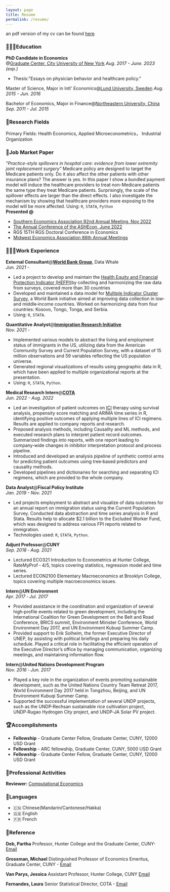 ```yaml
---
layout: page
title: Resume
permalink: /resume/
---
```

an pdf version of my cv can be found [here](/doc/cv/KeZeng_CV.pdf)
### 👩🏼‍🎓Education
**PhD Candidate in Economics** <br />
@[Graduate Center, City University of New York](https://www.gc.cuny.edu/) 
*Aug. 2017 - June. 2023 (exp.)*

* Thesis:"Essays on physician behavior and healthcare policy."  

Master of Science, Major in Intl' Economics@[Lund University, Sweden](https://www.lusem.lu.se/) 
*Aug. 2015 - Jun. 2016*  

Bachelor of Economics, Major in Finance@[Northeastern University, China](https://www.neu.edu.cn/) 
*Sep. 2011 - Jul. 2015*

### 🔬Research Fields
Primary Fields: Health Economics, Applied Microeconometrics， Industrial Organization 

### 📑Job Market Paper
*"Practice-style spillovers in hospital care: evidence from lower extremity joint replacement surgery"*
Medicare policy are designed to target the Medicare patients only. Do it also affect the other patients with other insurance plans? The answer is yes. In this paper I show a bundled payment model will induce the healthcare providers to treat non-Medicare patients the same type they treat Medicare patients. Surprisingly, the scale of the spillover effects are larger than the direct effects. I also investigate the mechanism by showing that healthcare providers more exposing to the model will be more affected. 
Using: `R`, `STATA`, `Python` <br />
**Presented @**
* [Southern Economics Association 92nd Annual Meeting, Nov 2022](https://web.cvent.com/event/b75f2fe3-fe9a-4013-87b4-ef4c773517e5/websitePage:efc0c532-2b5f-4374-b1ab-4fae7867ce0b)
* [The Annual Conference of the ASHEcon, June 2022](https://ashecon.confex.com/ashecon/2022/meetingapp.cgi/Session/4566)
* RGS 15TH RGS Doctoral Conference in Economics
* [Midwest Economics Association 86th Annual Meetings](https://mea.sites.grinnell.edu/forms-and-guidelines/)  

### 👩🏼‍💻Work Experience
**External Consultant**@[__World Bank Group__](https://www.worldbank.org/en/home), Data Whale <br />
*Jun. 2021 -*
* Led a project to develop and maintain the [Health Equity and Financial Protection Indicator (HEFPI)](https://datatopics.worldbank.org/health-equity-and-financial-protection/)by collecting and harmonizing the raw data from surveys, covered more than 30 countries
* Developed and maintained a data model for [Multiple Indicator Cluster Survey](https://mics.unicef.org/), a World Bank initiative aimed at improving data collection in low‑ and middle‑income countries. Worked on harmonizing data from four countries: Kosovo, Tongo, Tonga, and Serbia.
* Using: `R`, `STATA`.  

**Quantitative Analyst**@[__Immigration Research Initiative__](https://immresearch.org/about/staff/) <br />
*Nov. 2021 -*
* Implemented various models to abstract the living and employment status of immigrants in the US, utilizing data from the American Community Survey and Current Population Survey, with a dataset of 15 million observations and 59 variables reflecting the US population universe.
* Generated regional visualizations of results using geographic data in R, which have been applied to multiple organizational reports at the presentation.
* Using: `R`, `STATA`, `Python`.  

**Medical Research Intern**@[__COTA__](https://cotahealthcare.com/) <br />
*Jun. 2022 - Aug. 2022*
* Led an investigation of patient outcomes on [ICI](https://www.cancer.gov/about-cancer/treatment/types/immunotherapy/checkpoint-inhibitors) therapy using survival analysis, propensity score matching and ARIMA time series in R, identifying positive outcomes of applying multiple lines of ICI regimens. Results are applied to company reports and research.
* Proposed analysis methods, including Causality and ML methods, and executed research plans to interpret patient record outcomes. Summarized findings into reports, with one report leading to company‑wide changes in inhibitor interpretation protocol and process pipeline.
* Introduced and developed an analysis pipeline of synthetic control arms for predicting patient outcomes using tree‑based predictors and causality methods.
* Developed pipelines and dictionaries for searching and separating ICI regimens, which are provided to the whole company.

**Data Analyst**@__Fiscal Policy Institute__  <br />
*Jan. 2019 - Nov. 2021*
* Led projects employment to abstract and visualize of data outcomes for an annual report on immigration status using the Current Population Survey. Conducted data abstraction and time series analysis in R and Stata. Results help to allocate $2.1 billion to the Excluded Worker Fund, which was designed to address various FPI reports related to immigration.
* Technologies used: `R`, `STATA`, `Python`.

**Adjunt Professor**@__CUNY__  <br />
*Sep. 2018 ‑ Aug. 2021*
* Lectured ECO321 Introduction to Econometrics at Hunter College, RateMyProf ‑ 4/5, topics covering statistics, regression model and time series.
* Lectured ECON2100 Elementary Macroeconomics at Brooklyn College, topics covering multiple macroeconomics issues.

**Intern**@__UN Environment__ <br />
*Apr. 2017 ‑ Jul. 2017*
* Provided assistance in the coordination and organization of several high‑profile events related to green development, including the International Coalition for Green Development on the Belt and Road Conference, BRICS summit, Environment Minister Conference, World Environment Day 2017, and UN Environment Kubuqi Summer Camp.
* Provided support to Erik Solheim, the former Executive Director of UNEP, by assisting with political briefings and preparing his daily schedule. Played a critical role in facilitating the efficient operation of the Executive Director’s office by managing communication, organizing meetings, and maintaining information flow.

**Intern**@__United Nations Development Program__ <br />
*Nov. 2016 ‑ Jun. 2017*
* Played a key role in the organization of events promoting sustainable development, such as the United Nations Country Team Retreat 2017, World Environment Day 2017 held in Tongzhou, Beijing, and UN Environment Kubuqi Summer Camp.
* Supported the successful implementation of several UNDP projects, such as the UNDP‑Rechsan sustainable rice cultivation project, UNDP‑Rugao Hydrogen City project, and UNDP‑JA Solar PV project.

### 🏆Accomplishments
* **Fellowship** - Graduate Center Fellow, Graduate Center, CUNY, 12000 USD Grant
* **Fellowship** - ARC fellowship, Graduate Center, CUNY, 5000 USD Grant
* **Fellowship** - Graduate Center Fellow, Graduate Center, CUNY, 12000 USD Grant

### 🌊Professional Activities
**Reviewer:** [Computational Economics](https://orcid.org/0000-0002-8560-4422)

### 🐳Languages
- 🇨🇳 Chinese(Mandarin/Cantonese/Hakka)
- 🇬🇧 English
- 🇫🇷 French

### 🔂Reference
**Deb, Partha**
    Professor, Hunter College and the Graduate Center, CUNY- [Email](mailto:partha.deb@hunter.cuny.edu)

**Grossman, Michael** 
    Distinguished Professor of Economics Emeritus, Graduate Center, CUNY - [Email](mailto:mgrossman@gc.cuny.edu) 

**Van Parys, Jessica**
    Assistant Professor, Hunter College, CUNY [Email](mailto:jessica.vanparys@hunter.cuny.edu)

**Fernandes, Laura**
    Senior Statistical Director, COTA - [Email](mailto:laurafernandes@cotahealthcare.com)